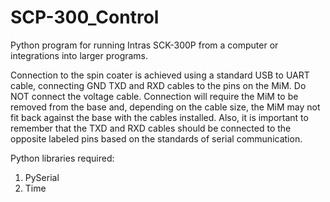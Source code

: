 # SCP-300_Control
Python program for running Intras SCK-300P from a computer or integrations into larger programs.

Connection to the spin coater is achieved using a standard USB to UART cable, connecting GND TXD and RXD cables to the 
pins on the MiM. Do NOT connect the voltage cable. Connection will require the MiM to be removed from the base and, 
depending on the cable size, the MiM may not fit back against the base with the cables installed. Also, it is important 
to remember that the TXD and RXD cables should be connected to the opposite labeled pins based on the standards of serial 
communication.

Python libraries required:
1. PySerial
2. Time

